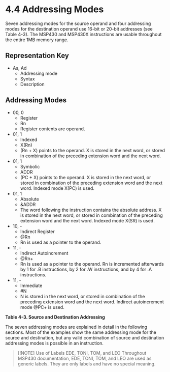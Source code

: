 # 4.4 Addressing Modes

Seven addressing modes for the source operand and four addressing modes for the destination operand use 16-bit or
20-bit addresses (see Table 4-3). The MSP430 and MSP430X instructions are usable throughout the entire 1MB memory
range.

##  Representation Key

- As, Ad
  - Addressing mode
  - Syntax
  - Description

## Addressing Modes

- 00, 0
  - Register
  - Rn
  - Register contents are operand.
- 01, 1
  - Indexed
  - X(Rn)
  - (Rn + X) points to the operand. X is stored in the next word, or stored in combination of the preceding extension word and the next word.
- 01, 1
  - Symbolic
  - ADDR
  - (PC + X) points to the operand. X is stored in the next word, or stored in combination of the preceding extension word and the next word. Indexed mode X(PC) is used.
- 01, 1
  - Absolute
  - &ADDR
  - The word following the instruction contains the absolute address. X is stored in the next word, or stored in combination of the preceding extension word and the next word. Indexed mode X(SR) is used.
- 10, -
  - Indirect Register
  - @Rn
  - Rn is used as a pointer to the operand.
- 11, -
  - Indirect Autoincrement
  - @Rn+
  - Rn is used as a pointer to the operand. Rn is incremented afterwards by 1 for .B instructions, by 2 for .W instructions, and by 4 for .A instructions.
- 11, -
  - Immediate
  - #N
  - N is stored in the next word, or stored in combination of the preceding extension word and the next word. Indirect autoincrement mode @PC+ is used.

**Table 4-3. Source and Destination Addressing**

The seven addressing modes are explained in detail in the following sections. Most of the examples show the same
addressing mode for the source and destination, but any valid combination of source and destination addressing modes is
possible in an instruction.

> [!NOTE] Use of Labels EDE, TONI, TOM, and LEO
> Throughout MSP430 documentation, EDE, TONI, TOM, and LEO are used as generic labels. They are only labels and have
> no special meaning.
